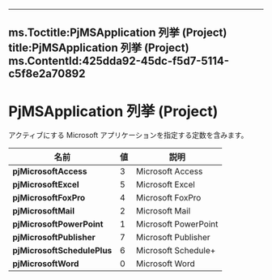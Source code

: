

---
ms.Toctitle:PjMSApplication 列挙 (Project)
title:PjMSApplication 列挙 (Project)
ms.ContentId:425dda92-45dc-f5d7-5114-c5f8e2a70892
---
# PjMSApplication 列挙 (Project)




アクティブにする Microsoft アプリケーションを指定する定数を含みます。

|**名前**|**値**|**説明**|
|---|---|---|
|**pjMicrosoftAccess**|3|Microsoft Access|
|**pjMicrosoftExcel**|5|Microsoft Excel|
|**pjMicrosoftFoxPro**|4|Microsoft FoxPro|
|**pjMicrosoftMail**|2|Microsoft Mail|
|**pjMicrosoftPowerPoint**|1|Microsoft PowerPoint|
|**pjMicrosoftPublisher**|7|Microsoft Publisher|
|**pjMicrosoftSchedulePlus**|6|Microsoft Schedule+|
|**pjMicrosoftWord**|0|Microsoft Word|




